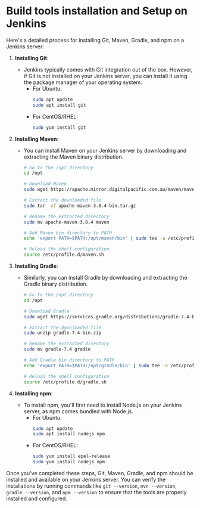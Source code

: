 # Build tools installation and Setup on Jenkins

Here's a detailed process for installing Git, Maven, Gradle, and npm on a Jenkins server:

1. **Installing Git**:
   - Jenkins typically comes with Git integration out of the box. However, if Git is not installed on your Jenkins server, you can install it using the package manager of your operating system.
     - For Ubuntu:
       ```bash
       sudo apt update
       sudo apt install git
       ```
     - For CentOS/RHEL:
       ```bash
       sudo yum install git
       ```

2. **Installing Maven**:
   - You can install Maven on your Jenkins server by downloading and extracting the Maven binary distribution.
     ```bash
     # Go to the /opt directory
     cd /opt
     
     # Download Maven
     sudo wget https://apache.mirror.digitalpacific.com.au/maven/maven-3/3.8.4/binaries/apache-maven-3.8.4-bin.tar.gz
     
     # Extract the downloaded file
     sudo tar -xf apache-maven-3.8.4-bin.tar.gz
     
     # Rename the extracted directory
     sudo mv apache-maven-3.8.4 maven
     
     # Add Maven bin directory to PATH
     echo 'export PATH=$PATH:/opt/maven/bin' | sudo tee -a /etc/profile.d/maven.sh
     
     # Reload the shell configuration
     source /etc/profile.d/maven.sh
     ```

3. **Installing Gradle**:
   - Similarly, you can install Gradle by downloading and extracting the Gradle binary distribution.
     ```bash
     # Go to the /opt directory
     cd /opt
     
     # Download Gradle
     sudo wget https://services.gradle.org/distributions/gradle-7.4-bin.zip
     
     # Extract the downloaded file
     sudo unzip gradle-7.4-bin.zip
     
     # Rename the extracted directory
     sudo mv gradle-7.4 gradle
     
     # Add Gradle bin directory to PATH
     echo 'export PATH=$PATH:/opt/gradle/bin' | sudo tee -a /etc/profile.d/gradle.sh
     
     # Reload the shell configuration
     source /etc/profile.d/gradle.sh
     ```

4. **Installing npm**:
   - To install npm, you'll first need to install Node.js on your Jenkins server, as npm comes bundled with Node.js.
     - For Ubuntu:
       ```bash
       sudo apt update
       sudo apt install nodejs npm
       ```
     - For CentOS/RHEL:
       ```bash
       sudo yum install epel-release
       sudo yum install nodejs npm
       ```

Once you've completed these steps, Git, Maven, Gradle, and npm should be installed and available on your Jenkins server. You can verify the installations by running commands like `git --version`, `mvn --version`, `gradle --version`, and `npm --version` to ensure that the tools are properly installed and configured.
